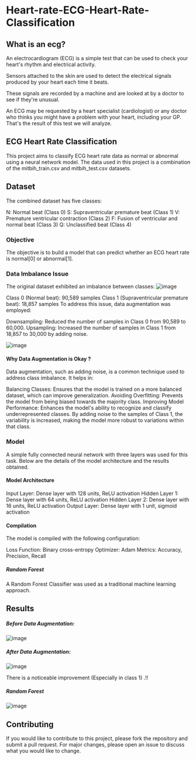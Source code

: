 # Heart-rate-ECG-Heart-Rate-Classification

## What is an ecg?

An electrocardiogram (ECG) is a simple test that can be used to check your heart's rhythm and electrical activity.

Sensors attached to the skin are used to detect the electrical signals produced by your heart each time it beats.

These signals are recorded by a machine and are looked at by a doctor to see if they're unusual.

An ECG may be requested by a heart specialist (cardiologist) or any doctor who thinks you might have a problem with your heart, including your GP. That's the result of this test we will analyze.


## ECG Heart Rate Classification
This project aims to classify ECG heart rate data as normal or abnormal using a neural network model. The data used in this project is a combination of the mitbih_train.csv and mitbih_test.csv datasets.

## Dataset
The combined dataset has five classes:

N: Normal beat (Class 0)
S: Supraventricular premature beat (Class 1)
V: Premature ventricular contraction (Class 2)
F: Fusion of ventricular and normal beat (Class 3)
Q: Unclassified beat (Class 4)


### Objective
The objective is to build a model that can predict whether an ECG heart rate is normal[0] or abnormal[1].


### Data Imbalance Issue
The original dataset exhibited an imbalance between classes:
![image](https://github.com/user-attachments/assets/56f4140e-5a85-45f0-95cf-1cff78c0b47d)

Class 0 (Normal beat): 90,589 samples
Class 1 (Supraventricular premature beat): 18,857 samples
To address this issue, data augmentation was employed:

Downsampling: Reduced the number of samples in Class 0 from 90,589 to 60,000.
Upsampling: Increased the number of samples in Class 1 from 18,857 to 30,000 by adding noise.

![image](https://github.com/user-attachments/assets/3dced969-7137-4fb9-b9ea-713b5c2e05a2)

#### Why Data Augmentation is Okay ?
Data augmentation, such as adding noise, is a common technique used to address class imbalance. It helps in:

Balancing Classes: Ensures that the model is trained on a more balanced dataset, which can improve generalization.
Avoiding Overfitting: Prevents the model from being biased towards the majority class.
Improving Model Performance: Enhances the model's ability to recognize and classify underrepresented classes.
By adding noise to the samples of Class 1, the variability is increased, making the model more robust to variations within that class.


### Model
A simple fully connected neural network with three layers was used for this task. Below are the details of the model architecture and the results obtained.

#### Model Architecture
Input Layer: Dense layer with 128 units, ReLU activation
Hidden Layer 1: Dense layer with 64 units, ReLU activation
Hidden Layer 2: Dense layer with 16 units, ReLU activation
Output Layer: Dense layer with 1 unit, sigmoid activation

#### Compilation
The model is compiled with the following configuration:

Loss Function: Binary cross-entropy
Optimizer: Adam
Metrics: Accuracy, Precision, Recall

##### Random Forest
A Random Forest Classifier was used as a traditional machine learning approach.



## Results

##### Before Data Augmentation:

![image](https://github.com/user-attachments/assets/b8c0150d-5d2d-4115-a2b2-0154d0e0ab6b)


##### After Data Augmentation:

![image](https://github.com/user-attachments/assets/d5d06e37-2dfa-4acd-b4df-b4609ba2af2c)

There is a noticeable improvement (Especially in class 1) .!!

##### Random Forest
![image](https://github.com/user-attachments/assets/f2738deb-ac86-489f-bbc7-94e677f4e9f3)


## Contributing
If you would like to contribute to this project, please fork the repository and submit a pull request. For major changes, please open an issue to discuss what you would like to change.








